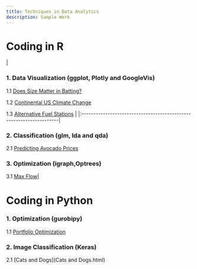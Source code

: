 ```yaml
---
title: Techniques in Data Analytics
description: Sample Work
---
```


# Coding in R
|
### 1. Data Visualization (ggplot, Plotly and GoogleVis)

1.1 [Does Size Matter in Batting?](Does_Size_Matter_in_Batting1.html)

1.2 [Continental US Climate Change](Climate.html)

1.3 [Alternative Fuel Stations](Stations1.html)
|
|:--------------------------------------------------------------------|

### 2. Classification (glm, lda and qda)

2.1 [Predicting Avocado Prices](Avocado.html)

### 3. Optimization (igraph,Optrees)

3.1 [Max Flow](Max_Flow.html)|


# Coding in Python

### 1. Optimization (gurobipy)

1.1 [Portfolio Optimization](Portfolio.html)

### 2. Image Classification (Keras)

2.1 [Cats and Dogs](Cats and Dogs.html)


